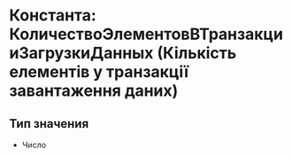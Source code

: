 ﻿# Константа: КоличествоЭлементовВТранзакцииЗагрузкиДанных (Кількість елементів у транзакції завантаження даних)

## Тип значения

- Число

